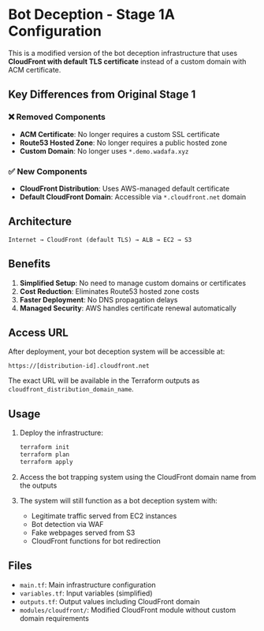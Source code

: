 # Bot Deception - Stage 1A Configuration

This is a modified version of the bot deception infrastructure that uses **CloudFront with default TLS certificate** instead of a custom domain with ACM certificate.

## Key Differences from Original Stage 1

### ❌ Removed Components
- **ACM Certificate**: No longer requires a custom SSL certificate
- **Route53 Hosted Zone**: No longer requires a public hosted zone
- **Custom Domain**: No longer uses `*.demo.wadafa.xyz`

### ✅ New Components
- **CloudFront Distribution**: Uses AWS-managed default certificate
- **Default CloudFront Domain**: Accessible via `*.cloudfront.net` domain

## Architecture

```
Internet → CloudFront (default TLS) → ALB → EC2 → S3
```

## Benefits

1. **Simplified Setup**: No need to manage custom domains or certificates
2. **Cost Reduction**: Eliminates Route53 hosted zone costs
3. **Faster Deployment**: No DNS propagation delays
4. **Managed Security**: AWS handles certificate renewal automatically

## Access URL

After deployment, your bot deception system will be accessible at:
```
https://[distribution-id].cloudfront.net
```

The exact URL will be available in the Terraform outputs as `cloudfront_distribution_domain_name`.

## Usage

1. Deploy the infrastructure:
   ```bash
   terraform init
   terraform plan
   terraform apply
   ```

2. Access the bot trapping system using the CloudFront domain name from the outputs

3. The system will still function as a bot deception system with:
   - Legitimate traffic served from EC2 instances
   - Bot detection via WAF
   - Fake webpages served from S3
   - CloudFront functions for bot redirection

## Files

- `main.tf`: Main infrastructure configuration
- `variables.tf`: Input variables (simplified)
- `outputs.tf`: Output values including CloudFront domain
- `modules/cloudfront/`: Modified CloudFront module without custom domain requirements 